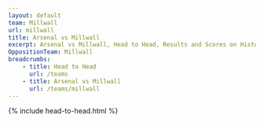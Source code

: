 ```yaml
---
layout: default
team: Millwall
url: millwall
title: Arsenal vs Millwall
excerpt: Arsenal vs Millwall, Head to Head, Results and Scores on History of Arsenal Football Club
OppositionTeam: Millwall
breadcrumbs:
    - title: Head to Head
      url: /teams
    - title: Arsenal vs Millwall
      url: /teams/millwall
---
```


{% include head-to-head.html %}